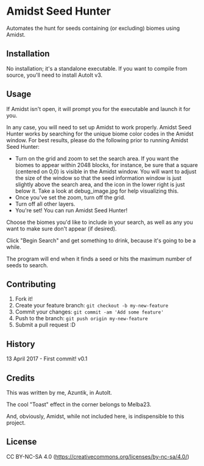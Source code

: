 # Amidst Seed Hunter

Automates the hunt for seeds containing (or excluding) biomes using Amidst.

## Installation

No installation; it's a standalone executable. If you want to compile from source, you'll need to install AutoIt v3.

## Usage

If Amidst isn't open, it will prompt you for the executable and launch it for you.

In any case, you will need to set up Amidst to work properly. Amidst Seed Hunter works by searching for the unique biome color codes in the Amidst window. For best results, please do the following prior to running Amidst Seed Hunter:
* Turn on the grid and zoom to set the search area. If you want the biomes to appear within 2048 blocks, for instance, be sure that a square (centered on 0,0) is visible in the Amidst window. You will want to adjust the size of the window so that the seed information window is just slightly above the search area, and the icon in the lower right is just below it. Take a look at debug_image.jpg for help visualizing this.
* Once you've set the zoom, turn off the grid.
* Turn off all other layers.
* You're set! You can run Amidst Seed Hunter!

Choose the biomes you'd like to include in your search, as well as any you want to make sure don't appear (if desired).

Click "Begin Search" and get something to drink, because it's going to be a while.

The program will end when it finds a seed or hits the maximum number of seeds to search.

## Contributing

1. Fork it!
2. Create your feature branch: `git checkout -b my-new-feature`
3. Commit your changes: `git commit -am 'Add some feature'`
4. Push to the branch: `git push origin my-new-feature`
5. Submit a pull request :D

## History

13 April 2017 - First commit! v0.1

## Credits

This was written by me, Azuntik, in AutoIt.

The cool "Toast" effect in the corner belongs to Melba23.

And, obviously, Amidst, while not included here, is indispensible to this project.

## License

CC BY-NC-SA 4.0 (https://creativecommons.org/licenses/by-nc-sa/4.0/)

